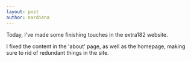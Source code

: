 ```yaml
---
layout: post
author: nardiena
---
```


Today, I've made some finishing touches in the extra182 website.

I fixed the content in the 'about' page, as well as the homepage, making sure to rid of redundant things in the site.
